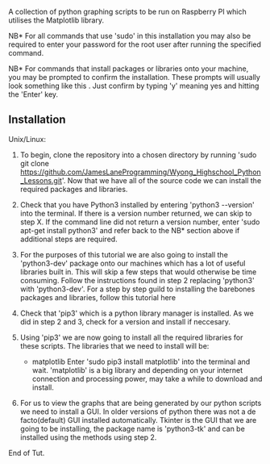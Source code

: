 A collection of python graphing scripts to be run on Raspberry PI which utilises the Matplotlib library.

NB* For all commands that use 'sudo' in this installation you may also be required to enter your password for the root user after running the specified command.

NB* For commands that install packages or libraries onto your machine, you may be prompted to confirm the installation. These prompts will usually look something like this <Enter image of package confirmation here>. Just confirm by typing 'y' meaning yes and hitting the 'Enter' key.

Installation
------------

Unix/Linux:
1) To begin, clone the repository into a chosen directory by running 'sudo git clone https://github.com/JamesLaneProgramming/Wyong_Highschool_Python_Lessons.git'. Now that we have all of the source code we can install the required packages and libraries.

2) Check that you have Python3 installed by entering 'python3 --version' into the terminal. If there is a version number returned, we can skip to step X. If the command line did not return a version number, enter 'sudo apt-get install python3' and refer back to the NB* section above if additional steps are required.

3) For the purposes of this tutorial we are also going to install the 'python3-dev' package onto our machines which has a lot of useful libraries built in. This will skip a few steps that would otherwise be time consuming. Follow the instructions found in step 2 replacing 'python3' with 'python3-dev'. For a step by step guild to installing the barebones packages and libraries, follow this tutorial here <Enter link to barebones installation>

4) Check that 'pip3' which is a python library manager is installed. As we did in step 2 and 3, check for a version and install if neccesary.

5) Using 'pip3' we are now going to install all the required libraries for these scripts. The libraries that we need to install will be:
	- matplotlib
Enter 'sudo pip3 install matplotlib' into the terminal and wait. 'matplotlib' is a big library and depending on your internet connection and processing power, may take a while to download and install.

6) For us to view the graphs that are being generated by our python scripts we need to install a GUI. In older versions of python there was not a de facto(default) GUI installed automatically. Tkinter is the GUI that we are going to be installing, the package name is 'python3-tk' and can be installed using the methods using step 2.

End of Tut.
